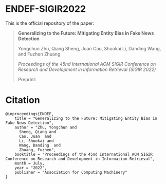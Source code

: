 # ENDEF-SIGIR2022

This is the official repository of the paper:

> **Generalizing to the Future: Mitigating Entity Bias in Fake News Detection**
>
> Yongchun Zhu, Qiang Sheng, Juan Cao, Shuokai Li, Danding Wang, and Fuzhen Zhuang
>
> *Proceedings of the 45nd International ACM SIGIR Conference on Research and Development in Information Retrieval (SIGIR 2022)*
> 
> Preprint: 
# Citation
```
@inproceedings{ENDEF,
    title = "Generalizing to the Future: Mitigating Entity Bias in Fake News Detection",
    author = "Zhu, Yongchun and
      Sheng, Qiang and
      Cao, Juan  and
      Li, Shuokai and
      Wang, Danding  and
      Zhuang, Fuzhen",
    booktitle = "Proceedings of the 45nd International ACM SIGIR Conference on Research and Development in Information Retrieval",
    month = July,
    year = "2022",
    publisher = "Association for Computing Machinery"
}
```
